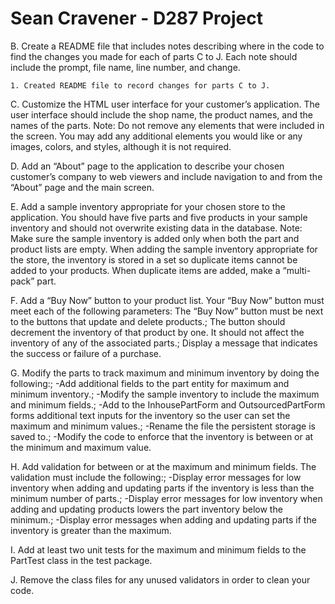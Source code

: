 # Sean Cravener - D287 Project

B. Create a README file that includes notes describing where in the code to find the changes you made for each of parts C to J. Each note should include the prompt, file name, line number, and change.

    1. Created README file to record changes for parts C to J.

C. Customize the HTML user interface for your customer’s application. The user interface should include the shop name, the product names, and the names of the parts. Note: Do not remove any elements that were included in the screen. You may add any additional elements you would like or any images, colors, and styles, although it is not required.

D. Add an “About” page to the application to describe your chosen customer’s company to web viewers and include navigation to and from the “About” page and the main screen.

E. Add a sample inventory appropriate for your chosen store to the application. You should have five parts and five products in your sample inventory and should not overwrite existing data in the database. Note: Make sure the sample inventory is added only when both the part and product lists are empty. When adding the sample inventory appropriate for the store, the inventory is stored in a set so duplicate items cannot be added to your products. When duplicate items are added, make a “multi-pack” part.

F. Add a “Buy Now” button to your product list. Your “Buy Now” button must meet each of the following parameters: The “Buy Now” button must be next to the buttons that update and delete products.; The button should decrement the inventory of that product by one. It should not affect the inventory of any of the associated parts.; Display a message that indicates the success or failure of a purchase.

G. Modify the parts to track maximum and minimum inventory by doing the following:; -Add additional fields to the part entity for maximum and minimum inventory.; -Modify the sample inventory to include the maximum and minimum fields.; -Add to the InhousePartForm and OutsourcedPartForm forms additional text inputs for the inventory so the user can set the maximum and minimum values.; -Rename the file the persistent storage is saved to.; -Modify the code to enforce that the inventory is between or at the minimum and maximum value.

H. Add validation for between or at the maximum and minimum fields. The validation must include the following:; -Display error messages for low inventory when adding and updating parts if the inventory is less than the minimum number of parts.; -Display error messages for low inventory when adding and updating products lowers the part inventory below the minimum.; -Display error messages when adding and updating parts if the inventory is greater than the maximum.

I. Add at least two unit tests for the maximum and minimum fields to the PartTest class in the test package.

J. Remove the class files for any unused validators in order to clean your code.
